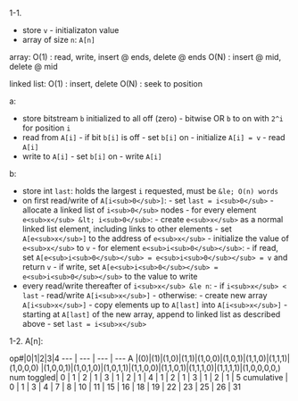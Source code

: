 1-1.
- store `v` - initializaton value
- array of size `n`: `A[n]`

array:
O(1) : read, write, insert @ ends, delete @ ends
O(N) : insert @ mid, delete @ mid

linked list:
O(1) : insert, delete
O(N) : seek to position

a:
- store bitstream `b` initialized to all off (zero)
        - bitwise OR `b` to on with `2^i` for position `i`
- read from `A[i]`
        - if bit `b[i]` is off
                - set `b[i]` on
                - initialize `A[i] = v`
        - read `A[i]`
- write to `A[i]`
        - set `b[i]` on
        - write `A[i]`

b:
- store int `last`:  holds the largest `i` requested, must be `&le;
O(n) words`
- on first read/write of `A[i<sub>0</sub>]`:
        - set `last = i<sub>0</sub>`
        - allocate a linked list of `i<sub>0</sub>` nodes
                - for every element `e<sub>x</sub> &lt; i<sub>0</sub>`:
                        - create `e<sub>x</sub>` as a normal linked
                        list element, including links to other
                        elements
                        - set `A[e<sub>x</sub>]` to the address of
                        `e<sub>x</sub>`
                        - initialize the value of `e<sub>x</sub>` to `v`
                - for element `e<sub>i<sub>0</sub></sub>`:
                        - if read, set `A[e<sub>i<sub>0</sub></sub> =
                        e<sub>i<sub>0</sub></sub> = v` and return `v`
                        - if write, set `A[e<sub>i<sub>0</sub></sub> =
                        e<sub>i<sub>0</sub></sub>` to the value to
                        write
- every read/write thereafter of `i<sub>x</sub> &le n`:
        - if `i<sub>x</sub> < last`
                - read/write `A[i<sub>x</sub>]`
        - otherwise:
                - create new array `A[i<sub>x</sub>]`
                - copy elements up to `A[last]` into `A[i<sub>x</sub>]`
                - starting at `A[last]` of the new array, append to
                linked list as described above
                - set `last = i<sub>x</sub>`

1-2.
A[n]:

op#|0|1|2|3|4
--- | --- | --- | ---
A          |(0)|(1)|(1,0)|(1,1)|(1,0,0)|(1,0,1)|(1,1,0)|(1,1,1)|(1,0,0,0) |(1,0,0,1)|(1,0,1,0)|(1,0,1,1)|(1,1,0,0)|(1,1,0,1)|(1,1,1,0)|(1,1,1,1)|(1,0,0,0,0,)
num toggled| 0 | 1 |  2  |  1  |   3   |   1   |   2   |   1   |    4 |    1    |    2    |    1    |    3    |    1    |    2    |    1    | 5
cumulative | 0 | 1 |  3  |  4  |   7   |   8   |  10   |  11   |   15 |   16    |   18    |   19    |   22    |   23    |   25    |   26    | 31
